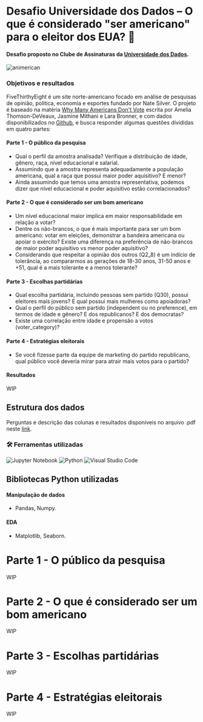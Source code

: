 # Desafio Universidade dos Dados – O que é considerado "ser americano" para o eleitor dos EUA? 🦅

#### Desafio proposto no Clube de Assinaturas da [Universidade dos Dados](https://universidadedosdados.com/).

![animerican](https://api-club-file.cb.hotmart.com/public/v5/files/e2360e90-e9da-4647-8e68-92247dfbe238)


### Objetivos e resultados

FiveThirthyEight é um site norte-americano focado em análise de pesquisas de opinião, politica, economia e esportes fundado por Nate Silver. O projeto é baseado na matéria [Why Many Americans Don't Vote](https://projects.fivethirtyeight.com/non-voters-poll-2020-election/) escrita por Amelia Thomson-DeVeaux, Jasmine Mithani e Lara Bronner, e com dados disponibilizados no [Github](https://github.com/fivethirtyeight/data/tree/master/non-voters), e busca responder algumas questões divididas em quatro partes:

#### Parte 1 - O público da pesquisa

- Qual o perfil da amostra analisada? Verifique a distribuição de idade, gênero, raça, nível educacional e salarial.
- Assumindo que a amostra representa adequadamente a população americana, qual a raça que possui maior poder aquisitivo? E menor?
- Ainda assumindo que temos uma amostra representativa, podemos dizer que nível educacional e poder aquisitivo estão correlacionados?

#### Parte 2 - O que é considerado ser um bom americano
- Um nível educacional maior implica em maior responsabilidade em relação a votar?
- Dentre os não-brancos, o que é mais importante para ser um bom americano: votar em eleições, demonstrar a bandeira americana ou apoiar o exército? Existe uma diferença na preferência de não-brancos de maior poder aquisitivo vs menor poder aquisitivo?
- Considerando que respeitar a opinião dos outros (Q2_8) é um indício de tolerância, ao compararmos as gerações de 18-30 anos, 31-50 anos e +51, qual é a mais tolerante e a menos tolerante?

#### Parte 3 - Escolhas partidárias 
- Qual escolha partidária, incluindo pessoas sem partido (Q30), possui eleitores mais jovens? E qual possui mais mulheres como apoiadoras?
- Qual o perfil do público sem partido (independent ou no preference), em termos de idade e gênero? E dos republicanos? E dos democratas? 
- Existe uma correlação entre idade e propensão a votos (voter_category)?

#### Parte 4 - Estratégias eleitorais 
- Se você fizesse parte da equipe de marketing do partido republicano, qual público você deveria mirar para atrair mais votos para o partido?

#### Resultados
WIP

## Estrutura dos dados
Perguntas e descrição das colunas e resultados disponíveis no arquivo .pdf neste [link]().

### 🛠️ Ferramentas utilizadas
![Jupyter Notebook](https://img.shields.io/badge/jupyter-%23FA0F00.svg?style=for-the-badge&logo=jupyter&logoColor=white)  ![Python](https://img.shields.io/badge/python-3670A0?style=for-the-badge&logo=python&logoColor=ffdd54) ![Visual Studio Code](https://img.shields.io/badge/Visual%20Studio%20Code-0078d7.svg?style=for-the-badge&logo=visual-studio-code&logoColor=white) 

## Bibliotecas Python utilizadas
#### Manipulação de dados
- Pandas, Numpy.
#### EDA 
- Matplotlib, Seaborn.

# Parte 1 - O público da pesquisa
WIP
# Parte 2 - O que é considerado ser um bom americano
WIP
# Parte 3 - Escolhas partidárias
WIP
# Parte 4 - Estratégias eleitorais
WIP